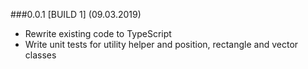 ###0.0.1 [BUILD 1] (09.03.2019)
* Rewrite existing code to TypeScript
* Write unit tests for utility helper and position, rectangle and vector classes

